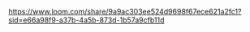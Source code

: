 https://www.loom.com/share/9a9ac303ee524d9698f67ece621a2fc1?sid=e66a98f9-a37b-4a5b-873d-1b57a9cfb11d
